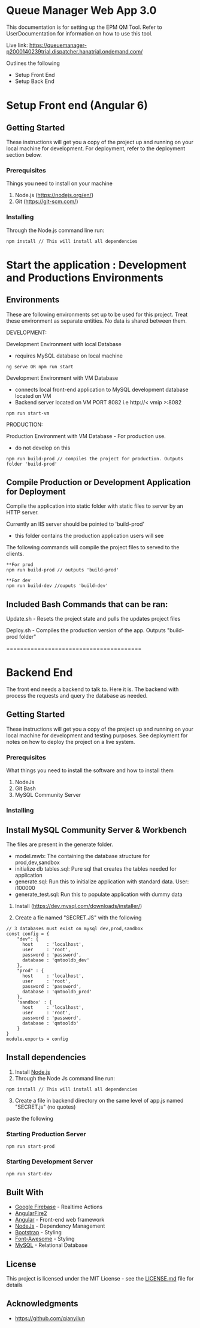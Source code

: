 # Queue Manager Web App 3.0

This documentation is for setting up the EPM QM Tool. Refer to UserDocumentation for information on how to use this tool.

Live link: https://queuemanager-p2000140239trial.dispatcher.hanatrial.ondemand.com/

Outlines the following
- Setup Front End
- Setup Back End

# Setup Front end (Angular 6)

## Getting Started
These instructions will get you a copy of the project up and running on your local machine for development. For deployment, refer to the deployment section below.

### Prerequisites

Things you need to install on your machine

1. Node.js (https://nodejs.org/en/)
2. Git (https://git-scm.com/)

### Installing

Through the Node.js command line run:

```
npm install // This will install all dependencies
```

# Start the application : Development and Productions Environments

## Environments
These are following environments set up to be used for this project. Treat these environment as separate entities. No data is shared between them.

DEVELOPMENT:

Development Environment with local Database
- requires MySQL database on local machine
```$xslt
ng serve OR npm run start
```

Development Environment with VM Database
- connects local front-end application to MySQL development database located on VM
- Backend server located on VM PORT 8082 i.e http://< vmip >:8082
```$xslt
npm run start-vm
```

PRODUCTION:

Production Environment with VM Database - For production use.
- do not develop on this
```$xslt
npm run build-prod // compiles the project for production. Outputs folder 'build-prod'
```

## Compile Production or Development Application for Deployment
Compile the application into static folder with static files to server by an HTTP server. 

Currently an IIS server should be pointed to 'build-prod'
- this folder contains the production application users will see

The following commands will compile the project files to served to the clients.
```
**For prod
npm run build-prod // outputs 'build-prod'

**For dev
npm run build-dev //ouputs 'build-dev'
```

## Included Bash Commands that can be ran:

Update.sh - Resets the project state and pulls the updates project files

Deploy.sh - Compiles the production version of the app. Outputs "build-prod folder"

=======================================

# Backend End
The front end needs a backend to talk to. Here it is. The backend with process the requests and query the database as needed.

## Getting Started

These instructions will get you a copy of the project up and running on your local machine for development and testing purposes. See deployment for notes on how to deploy the project on a live system.

### Prerequisites

What things you need to install the software and how to install them

1. NodeJs
2. Git Bash
3. MySQL Community Server


### Installing

## Install MySQL Community Server & Workbench

The files are present in the generate folder.
- model.mwb: The containing the database structure for prod,dev,sandbox
- initialize db tables.sql: Pure sql that creates the tables needed for application
- generate.sql: Run this to initialize application with standard data. User: i100000
- generate_test.sql: Run this to populate application with dummy data

1. Install (https://dev.mysql.com/downloads/installer/)

2. Create a fie named "SECRET.JS" with the following
```angular2html
// 3 databases must exist on mysql dev,prod,sandbox
const config = {
    "dev": {
      host     : 'localhost',
      user     : 'root',
      password : 'password',
      database : 'qmtooldb_dev'
    },
    "prod" : {
      host     : 'localhost',
      user     : 'root',
      password : 'password',
      database : 'qmtooldb_prod'
    },
    'sandbox' : {
      host     : 'localhost',
      user     : 'root',
      password : 'password',
      database : 'qmtooldb'
    }
}
module.exports = config
```

## Install dependencies
1. Install [Node.js](https://nodejs.org/en/)
2. Through the Node Js command line run:

```
npm install // This will install all dependencies
```

3. Create a file in backend directory on the same level of app.js named "SECRET.js" (no quotes)

paste the following 

### Starting Production Server
```
npm run start-prod
```

### Starting Development Server
```
npm run start-dev
```

## Built With

* [Google Firebase](https://firebase.google.com/) - Realtime Actions
* [AngularFire2](https://www.npmjs.com/package/angularfire2)
* [Angular](https://angular.io/) - Front-end web framework
* [NodeJs](https://nodejs.org/en/) - Dependency Management
* [Bootstrap](https://getbootstrap.com/) - Styling
* [Font-Awesome](https://fontawesome.com/) - Styling
* [MySQL](https://dev.mysql.com/) - Relational Database

## License

This project is licensed under the MIT License - see the [LICENSE.md](LICENSE.md) file for details

## Acknowledgments

* https://github.com/qianyilun
